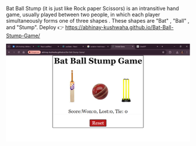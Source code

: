 Bat Ball Stump (it is just like Rock paper Scissors) is an intransitive hand game, usually played between two people, in which each player simultaneously forms one of three shapes . These shapes are "Bat" , "Ball" , and "Stump".
Deploy 👉
https://abhinay-kushwaha.github.io/Bat-Ball-Stump-Game/

![Game Screenshot](https://github.com/abhinay-kushwaha/Bat-Ball-Stump-Game/blob/main/Document%20-%20Google%20Chrome%2022-May-24%206_54_50%20PM.png)
